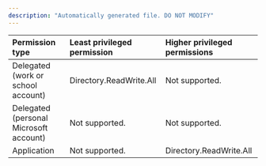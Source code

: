 ```yaml
---
description: "Automatically generated file. DO NOT MODIFY"
---
```


|Permission type|Least privileged permission|Higher privileged permissions|
|:---|:---|:---|
|Delegated (work or school account)|Directory.ReadWrite.All|Not supported.|
|Delegated (personal Microsoft account)|Not supported.|Not supported.|
|Application|Not supported.|Directory.ReadWrite.All|

